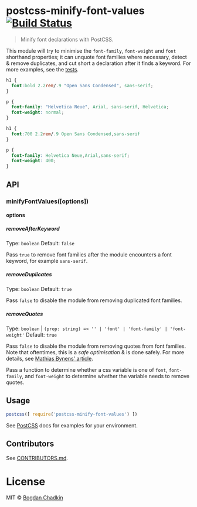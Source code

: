 # postcss-minify-font-values [![Build Status][ci-img]][ci]

> Minify font declarations with PostCSS.

This module will try to minimise the `font-family`, `font-weight` and `font` shorthand
properties; it can unquote font families where necessary, detect & remove
duplicates, and cut short a declaration after it finds a keyword. For more
examples, see the [tests](test).

```css
h1 {
  font:bold 2.2rem/.9 "Open Sans Condensed", sans-serif;
}

p {
  font-family: "Helvetica Neue", Arial, sans-serif, Helvetica;
  font-weight: normal;
}
```

```css
h1 {
  font:700 2.2rem/.9 Open Sans Condensed,sans-serif
}

p {
  font-family: Helvetica Neue,Arial,sans-serif;
  font-weight: 400;
}
```

## API

### minifyFontValues([options])

#### options

##### removeAfterKeyword

Type: `boolean`
Default: `false`

Pass `true` to remove font families after the module encounters a font keyword,
for example `sans-serif`.

##### removeDuplicates

Type: `boolean`
Default: `true`

Pass `false` to disable the module from removing duplicated font families.

##### removeQuotes

Type: `boolean` | `(prop: string) => '' | 'font' | 'font-family' | 'font-weight'`
Default: `true`

Pass `false` to disable the module from removing quotes from font families.
Note that oftentimes, this is a *safe optimisation* & is done safely. For more
details, see [Mathias Bynens' article][mathias].

Pass a function to determine whether a css variable is one of `font`, `font-family`, and `font-weight` to determine whether the variable needs to remove quotes.

## Usage

```js
postcss([ require('postcss-minify-font-values') ])
```

See [PostCSS] docs for examples for your environment.

## Contributors

See [CONTRIBUTORS.md](https://github.com/cssnano/cssnano/blob/master/CONTRIBUTORS.md).

# License

MIT © [Bogdan Chadkin](mailto:trysound@yandex.ru)

[mathias]: https://mathiasbynens.be/notes/unquoted-font-family
[PostCSS]: https://github.com/postcss/postcss
[ci-img]:  https://travis-ci.org/cssnano/postcss-minify-font-values.svg
[ci]:      https://travis-ci.org/cssnano/postcss-minify-font-values

